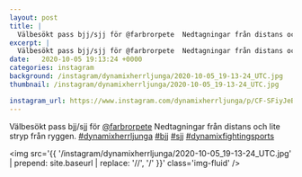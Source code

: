 ```yaml
---
layout: post
title: |
  Välbesökt pass bjj/sjj för @farbrorpete  Nedtagningar från distans och lite stryp från ryggen
excerpt: |
  Välbesökt pass bjj/sjj för @farbrorpete  Nedtagningar från distans och lite stryp från ryggen.    
date:   2020-10-05 19:13:24 +0000
categories: instagram
background: /instagram/dynamixherrljunga/2020-10-05_19-13-24_UTC.jpg
thumbnail: /instagram/dynamixherrljunga/2020-10-05_19-13-24_UTC.jpg

instagram_url: https://www.instagram.com/dynamixherrljunga/p/CF-SFiyJeBl
---
```

Välbesökt pass bjj/sjj för [@farbrorpete](https://www.instagram.com/farbrorpete/)  Nedtagningar från distans och lite stryp från ryggen. [#dynamixherrljunga](https://www.instagram.com/explore/tags/dynamixherrljunga/) [#bjj](https://www.instagram.com/explore/tags/bjj/) [#sjj](https://www.instagram.com/explore/tags/sjj/) [#dynamixfightingsports](https://www.instagram.com/explore/tags/dynamixfightingsports/)



<img src='{{ '/instagram/dynamixherrljunga/2020-10-05_19-13-24_UTC.jpg' | prepend: site.baseurl | replace: '//', '/' }}' class='img-fluid' />
